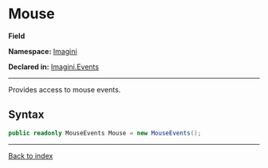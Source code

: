 # Mouse

**Field**

**Namespace:** [Imagini](Imagini.md)

**Declared in:** [Imagini.Events](Imagini.Events.md)

------



Provides access to mouse events.


## Syntax

```csharp
public readonly MouseEvents Mouse = new MouseEvents();
```

------

[Back to index](index.md)